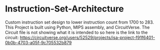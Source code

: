 # Instruction-Set-Architecture
Custom instruction set design to lower instruction count from 1700 to 283. 
This Project is built using Python, MIPS assembly, and CircuitVerse. 
The Circuit file is not showing what it is intended to so here is the link
to the circuit: https://circuitverse.org/users/52529/projects/isa-project-f91f6401-0b0b-4703-a05f-9c705532b879
